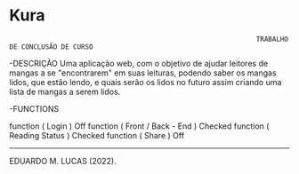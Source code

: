 # Kura
                                                                  TRABALHO DE CONCLUSÃO DE CURSO

-DESCRIÇÃO
Uma aplicação web, com o objetivo de ajudar leitores de mangas a se "encontrarem" em suas leituras,
podendo saber os mangas lidos, que estão lendo, e quais serão os lidos no futuro assim criando uma
lista de mangas a serem lidos.


-FUNCTIONS

function ( Login ) Off
function ( Front / Back - End ) Checked
function ( Reading Status ) Checked
function ( Share ) Off

_________________________________________________________________________________________________________________________________________________________________________
EDUARDO M. LUCAS (2022).
